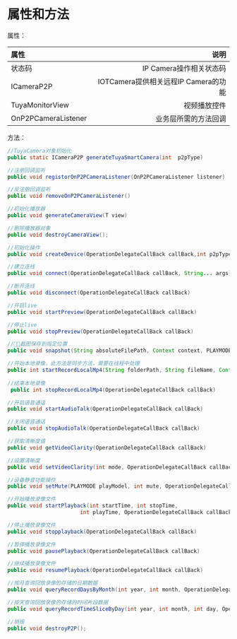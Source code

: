 # 属性和方法

属性：

| 属性                     |                                 说明 |
| :----------------------- | -----------------------------------: |
| 状态码                   |              IP Camera操作相关状态码 |
| ICameraP2P                 | IOTCamera提供相关远程IP Camera的功能 |
| TuyaMonitorView          |                         视频播放控件 |
| OnP2PCameraListener |                 业务层所需的方法回调 |

方法：

```java
//TuyaCamera对象初始化
public static ICameraP2P generateTuyaSmartCamera(int  p2pType)

//注册回调监听
public void registorOnP2PCameraListener(OnP2PCameraListener listener) 

//反注册回调监听
public void removeOnP2PCameraListener()

//初始化播放器
public void generateCameraView(T view)

//删除播放器对象
public void destroyCameraView();

//初始化操作
public void createDevice(OperationDelegateCallBack callBack,int p2pType, String... args)

//建立连线
public void connect(OperationDelegateCallBack callBack, String... args) 

//断开连线
public void disconnect(OperationDelegateCallBack callBack) 

//开启live
public void startPreview(OperationDelegateCallBack callBack)

//停止live
public void stopPreview(OperationDelegateCallBack callBack)

//􏲷􏰴截图保存到指定位置
public void snapshot(String absoluteFilePath, Context context, PLAYMODE playmode, OperationDelegateCallBack callBack)

//开始本地录像，此方法是同步方法，需要在线程中处理
public int startRecordLocalMp4(String folderPath, String fileName, Context context, OperationDelegateCallBack callBack)
    
//结束本地录像
 public int stopRecordLocalMp4(OperationDelegateCallBack callBack)

//开启语音通话
public void startAudioTalk(OperationDelegateCallBack callBack)

//关闭语音通话
public void stopAudioTalk(OperationDelegateCallBack callBack)

//获取清晰度值
public void getVideoClarity(OperationDelegateCallBack callBack)

//设置清晰度
public void setVideoClarity(int mode, OperationDelegateCallBack callBack)

//设备静音功能操作
public void setMute(PLAYMODE playModel, int mute, OperationDelegateCallBack callBack)

//开始播放录像文件
public void startPlayback(int startTime, int stopTime,
                       int playTime, OperationDelegateCallBack callBack, OperationDelegateCallBack finishcallBack)

//停止播放录像文件
public void stopplayback(OperationDelegateCallBack callBack)

//暂停播放录像文件
public void pausePlayback(OperationDelegateCallBack callBack)

//继续播放录像文件
public void resumePlayback(OperationDelegateCallBack callBack)

//按月查询回放录像的存储的日期数据
public void queryRecordDaysByMonth(int year, int month, OperationDelegateCallBack callBack)

//按天查询回放录像的存储的时间片段数据
public void queryRecordTimeSliceByDay(int year, int month, int day, OperationDelegateCallBack callBack)

//销毁
public void destroyP2P();

```

